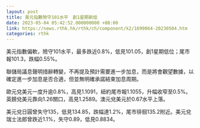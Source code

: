 ```yaml
---
layout: post
title: 美元指數險守101水平　創1星期新低
date: 2023-05-04 05:42:52.000000000 +08:00
link: https://news.rthk.hk/rthk/ch/component/k2/1699064-20230504.htm
categories: rthk
---
```


美元指數偏軟，險守101水平，最多跌近0.8%，低見101.05，創1星期低位；尾市報101.3，跌幅0.55%。

聯儲局議息聲明措辭轉變，不再提及預計需要進一步加息，而是將會觀望數據，以確定進一步加息是否合適，但並無明確承諾結束加息周期。

歐元兌美元一度升逾0.8%，高見1.1091，紐約尾市報1.1055，升幅收窄至0.5%。英鎊兌美元靠向1.26關口，高見1.2589。澳元兌美元於0.67水平上落。

美元兌日圓曾失守135，低見134.85，跌幅達1.2%，尾市徘徊135.2附近。美元兌瑞士法郎曾跌近1.1%，失守0.89，低見0.8834。
